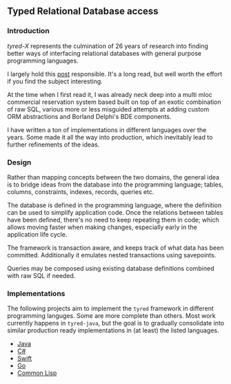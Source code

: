 ## Typed Relational Database access

### Introduction
*tyred-X* represents the culmination of 26 years of research into finding better ways of interfacing relational databases with general purpose programming languages.

I largely hold this [post](https://web.archive.org/web/20220823105749/http://blogs.tedneward.com/post/the-vietnam-of-computer-science/) responsible. It's a long read, but well worth the effort if you find the subject interesting.

At the time when I first read it, I was already neck deep into a multi mloc commercial reservation system based built on top of an exotic combination of raw SQL, various more or less misguided attempts at adding custom ORM abstractions and Borland Delphi's BDE components.

I have written a ton of implementations in different languages over the years. Some made it all the way into production, which inevitably lead to further refinements of the ideas.

### Design
Rather than mapping concepts between the two domains, the general idea is to bridge ideas from the database into the programming language; tables, columns, constraints, indexes, records, queries etc.

The database is defined in the programming language, where the definition can be used to simplify application code. Once the relations between tables have been defined, there's no need to keep repeating them in code; which allows moving faster when making changes, especially early in the application life cycle.

The framework is transaction aware, and keeps track of what data has been committed. Additionally it emulates nested transactions using savepoints.

Queries may be composed using existing database definitions combined with raw SQL if needed.

### Implementations

The following projects aim to implement the `tyred` framework in different programming languges. Some are more complete than others. Most work currently happens in `tyred-java`, but the goal is to gradually consolidate into similar production ready implementations in (at least) the listed languages.

- [Java](https://github.com/codr7/tyred-java)
- [C#](https://github.com/codr7/hostr/tree/main/src/Hostr/DB)
- [Swift](https://github.com/codr7/swisql)
- [Go](https://github.com/codr7/gstraps/tree/main/db)
- [Common Lisp](https://github.com/codr7/cl-redb)